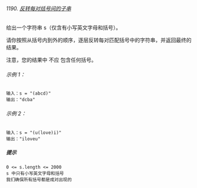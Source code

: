 ###### 1190. [反转每对括号间的子串](https://leetcode-cn.com/problems/reverse-substrings-between-each-pair-of-parentheses/)

给出一个字符串 s（仅含有小写英文字母和括号）。

请你按照从括号内到外的顺序，逐层反转每对匹配括号中的字符串，并返回最终的结果。

注意，您的结果中 不应 包含任何括号。

###### 示例 1：

```
输入：s = "(abcd)"
输出："dcba"
```

###### 示例 2：

```
输入：s = "(u(love)i)"
输出："iloveu"
```
##### 提示

```
0 <= s.length <= 2000
s 中只有小写英文字母和括号
我们确保所有括号都是成对出现的
```


